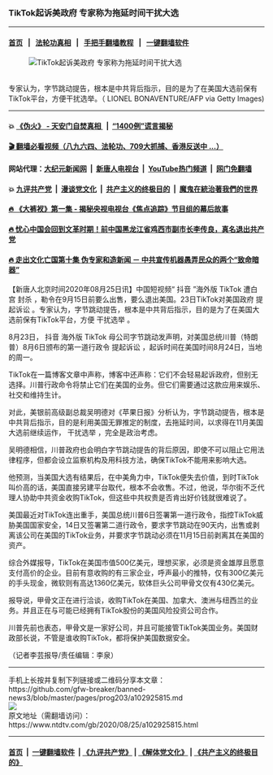 ### TikTok起诉美政府 专家称为拖延时间干扰大选
------------------------

#### [首页](https://github.com/gfw-breaker/banned-news3/blob/master/README.md) &nbsp;&nbsp;|&nbsp;&nbsp; [法轮功真相](https://github.com/begood0513/basic/blob/master/README.md)  &nbsp;&nbsp;|&nbsp;&nbsp; [手把手翻墙教程](https://github.com/gfw-breaker/guides/wiki)  &nbsp;&nbsp;|&nbsp;&nbsp; [一键翻墙软件](https://github.com/gfw-breaker/nogfw/blob/master/README.md)  



<div><div class="featured_image">
 <figure>
  <img alt="TikTok起诉美政府 专家称为拖延时间干扰大选" src="https://i.ntdtv.com/assets/uploads/2020/08/GettyImages-1183804985_edited-800x450.jpg"/>
 </figure><br/>
 <span class="caption">
  专家认为，字节跳动提告，根本是中共背后指示，目的是为了在美国大选前保有TikTok平台，方便干扰选举。（ LIONEL BONAVENTURE/AFP via Getty Images)
 </span>
</div>
</div><hr/>

#### 💥 [《伪火》 - 天安门自焚真相 ](http://141.164.51.119:10000/videos/blog/weihuo.html)&nbsp; |&nbsp; [“1400例”谎言揭秘  ](http://141.164.51.119:10000/videos/blog/jiexi1400.html)

#### [ 🎬  翻墙必看视频（八九六四、法轮功、709大抓捕、香港反送中 ...）](https://github.com/gfw-breaker/links/blob/master/banned.md)

#### 网站代理：[大纪元新闻网](http://167.172.10.89:10080/gb/) &nbsp;|&nbsp; [新唐人电视台](http://167.172.10.89:8808/gb/)  &nbsp;|&nbsp; [YouTube热门频道](http://158.247.203.241/youtube.html) &nbsp;|&nbsp; [网门免翻墙](http://158.247.203.241:11000/show.aspx?name=ogHome)

#### 💥 [九评共产党](http://141.164.51.119:10000/videos/res/jiuping/)&nbsp; |&nbsp; [漫谈党文化](http://141.164.51.119:10000/videos/res/mtdwh/)&nbsp; |&nbsp; [共产主义的终极目的](http://141.164.51.119:10000/videos/res/zjmd/)&nbsp; |&nbsp; [魔鬼在統治著我們的世界](http://141.164.51.119:10000/videos/res/TheSpecter/)  

#### [ 🔥  《大裤衩》第一集 - 揭秘央视电视台《焦点追踪》节目组的幕后故事](http://141.164.51.119:10000/videos/news/../res/big-shorts/index.html)

#### [ 🔥  忧心中国会回到文革时期！前中国黑龙江省鸡西市副市长李传良，真名退出共产党](http://141.164.51.119:10000/videos/news/quit01.html)

#### [ 🔥  走出文化亡国第十集 伪专家和造新闻 － 中共宣传机器愚弄民众的两个“致命暗器”](http://141.164.51.119:10000/videos/news/../res/zcwhwg/index.html)

<div><div class="post_content" itemprop="articleBody">
 <p>
  【新唐人北京时间2020年08月25日讯】中国短视频“
  <ok href="https://www.ntdtv.com/gb/抖音.htm">
   抖音
  </ok>
  ”海外版
  <ok href="https://www.ntdtv.com/gb/tiktok.htm">
   TikTok
  </ok>
  遭白宫
  <ok href="https://www.ntdtv.com/gb/封杀.htm">
   封杀
  </ok>
  ，勒令在9月15日前要么出售，要么退出美国。23日TikTok对美国政府
  <ok href="https://www.ntdtv.com/gb/提起诉讼.htm">
   提起诉讼
  </ok>
  。专家认为，字节跳动提告，根本是中共背后指示，目的是为了在美国大选前保有TikTok平台，方便
  <ok href="https://www.ntdtv.com/gb/干扰选举.htm">
   干扰选举
  </ok>
  。
 </p>
 <p>
  8月23日，
  <ok href="https://www.ntdtv.com/gb/抖音.htm">
   抖音
  </ok>
  海外版
  <ok href="https://www.ntdtv.com/gb/tiktok.htm">
   TikTok
  </ok>
  母公司字节跳动发声明，对美国总统川普（特朗普）8月6日颁布的第一道行政令
  <ok href="https://www.ntdtv.com/gb/提起诉讼.htm">
   提起诉讼
  </ok>
  ，起诉时间在美国时间8月24日，当地的周一。
 </p>
 <p>
  TikTok在一篇博客文章中声称，博客中还声称：它们不会轻易起诉政府，但别无选择。川普行政命令将禁止它们在美国的业务。但它们需要通过这款应用来娱乐、社交和维持生计。
 </p>
 <p>
  对此，美银前高级副总裁吴明德对《苹果日报》分析认为，字节跳动提告，根本是中共背后指示，目的是利用美国无罪推定的制度，去拖延时间，以求得在11月美国大选前继续运作，
  <ok href="https://www.ntdtv.com/gb/干扰选举.htm">
   干扰选举
  </ok>
  ，完全是政治考虑。
 </p>
 <p>
  吴明德相信，川普政府也会明白字节跳动提告的背后原因，即使不可以阻止它用法律程序，但都会设立监察机构及用科技方法，确保TikTok不能用来影响大选。
 </p>
 <p>
  他预测，当美国大选有结果后，在中美角力中，TikTok便失去价值，到时TikTok叫价高的话，美国直接另建平台取代，根本不会收售。不过，他说，华尔街不乏代理人协助中共资金收购TikTok，但这些中共权贵是否肯出好价钱就很难说了。
 </p>
 <p>
  美国最近对TikTok连出重手，美国总统川普6日签署第一道行政令，指控TikTok威胁美国国家安全，14日又签署第二道行政令，要求字节跳动在90天内，出售或剥离该公司在美国的TikTok业务，并要求字节跳动必须在11月15日前剥离其在美国的资产。
 </p>
 <p>
  综合外媒报导，TikTok在美国市值500亿美元，理想买家，必须是资金雄厚且愿意支付高价的企业。目前有意收购的有三家企业，呼声最小的推特，仅有300亿美元的手头现金，微软则有高达1360亿美元，软体巨头公司甲骨文仅有430亿美元。
 </p>
 <p>
  报导说，甲骨文正在进行洽谈，收购TikTok在美国、加拿大、澳洲与纽西兰的业务。并且正在与可能已经拥有TikTok股份的美国风险投资公司合作。
 </p>
 <p>
  川普先前也表态，甲骨文是一家好公司，并且可能接管TikTok美国业务。美国财政部长说，不管是谁收购TikTok，都将保护美国数据安全。
 </p>
 <p>
  （记者李芸报导/责任编辑：李泉）
 </p>
 <div class="single_ad">
 </div>
</div>
</div>
<hr/>
手机上长按并复制下列链接或二维码分享本文章：<br/>
https://github.com/gfw-breaker/banned-news3/blob/master/pages/prog203/a102925815.md <br/>
<a href='https://github.com/gfw-breaker/banned-news3/blob/master/pages/prog203/a102925815.md'><img src='https://github.com/gfw-breaker/banned-news3/blob/master/pages/prog203/a102925815.md.png'/></a> <br/>
原文地址（需翻墙访问）：https://www.ntdtv.com/gb/2020/08/25/a102925815.html


------------------------
#### [首页](https://github.com/gfw-breaker/banned-news3/blob/master/README.md) &nbsp;|&nbsp; [一键翻墙软件](https://github.com/gfw-breaker/nogfw/blob/master/README.md) &nbsp;| [《九评共产党》](https://github.com/gfw-breaker/9ping.md/blob/master/README.md#九评之一评共产党是什么) | [《解体党文化》](https://github.com/gfw-breaker/jtdwh.md/blob/master/README.md) | [《共产主义的终极目的》](https://github.com/gfw-breaker/gczydzjmd.md/blob/master/README.md)


<img src='http://gfw-breaker.win/banned-news3/pages/prog203/a102925815.md' width='0px' height='0px'/>